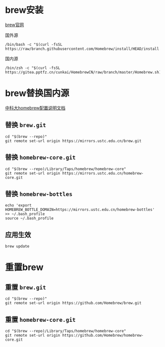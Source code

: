 # brew安装

[brew官网](https://brew.sh/index_zh-cn)



国外源

```shell
/bin/bash -c "$(curl -fsSL https://raw/branch.githubusercontent.com/Homebrew/install/HEAD/install.sh)"
```



国内源

```shell
/bin/zsh -c "$(curl -fsSL https://gitea.pptfz.cn/cunkai/HomebrewCN/raw/branch/master/Homebrew.sh)"
```



# brew替换国内源

[中科大homebrew配置说明文档](https://mirrors.ustc.edu.cn/help/brew.git.html)



## 替换 `brew.git`

```shell
cd "$(brew --repo)"
git remote set-url origin https://mirrors.ustc.edu.cn/brew.git
```



## 替换 `homebrew-core.git`

```shell
cd "$(brew --repo)/Library/Taps/homebrew/homebrew-core"
git remote set-url origin https://mirrors.ustc.edu.cn/homebrew-core.git
```



## 替换 `homebrew-bottles`

```shell
echo 'export HOMEBREW_BOTTLE_DOMAIN=https://mirrors.ustc.edu.cn/homebrew-bottles' >> ~/.bash_profile
source ~/.bash_profile
```



## 应用生效

```shell
brew update
```





# 重置brew

## 重置 `brew.git`

```shell
cd "$(brew --repo)"
git remote set-url origin https://github.com/Homebrew/brew.git
```



## 重置 `homebrew-core.git`

```shell
cd "$(brew --repo)/Library/Taps/homebrew/homebrew-core"
git remote set-url origin https://github.com/Homebrew/homebrew-core.git
```



